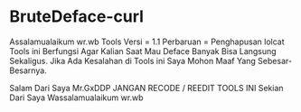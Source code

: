 # BruteDeface-curl

Assalamualaikum wr.wb
Tools Versi = 1.1
Perbaruan = Penghapusan lolcat
Tools ini Berfungsi Agar Kalian Saat Mau Deface Banyak Bisa Langsung Sekaligus.
Jika Ada Kesalahan di Tools ini Saya Mohon Maaf Yang Sebesar-Besarnya.

Salam Dari Saya Mr.GxDDP
JANGAN RECODE / REEDIT TOOLS INI
Sekian Dari Saya 
Wassalamualaikum wr.wb
